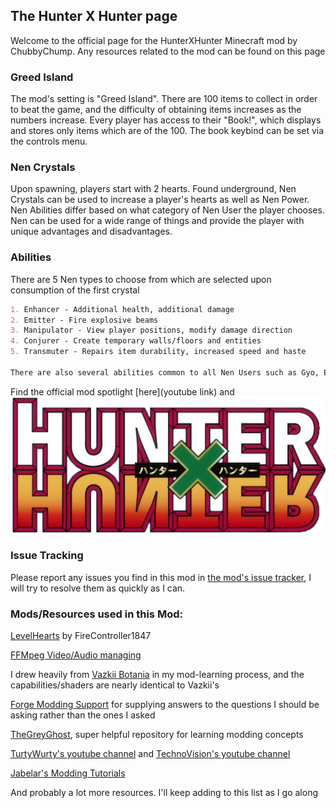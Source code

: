 ## The Hunter X Hunter page

Welcome to the official page for the HunterXHunter Minecraft mod by ChubbyChump. Any resources related to the mod can be found on this page

### Greed Island

The mod's setting is "Greed Island". There are 100 items to collect in order to beat the game, and the difficulty of obtaining items increases as the numbers increase. Every player has access to their "Book!", which displays and stores only items which are of the 100. The book keybind can be set via the controls menu. 


### Nen Crystals

Upon spawning, players start with 2 hearts. Found underground, Nen Crystals can be used to increase a player's hearts as well as Nen Power. Nen Abilities differ based on what category of Nen User the player chooses. Nen can be used for a wide range of things and provide the player with unique advantages and disadvantages. 

### Abilities

There are 5 Nen types to choose from which are selected upon consumption of the first crystal

```markdown
1. Enhancer - Additional health, additional damage
2. Emitter - Fire explosive beams
3. Manipulator - View player positions, modify damage direction
4. Conjurer - Create temporary walls/floors and entities
5. Transmuter - Repairs item durability, increased speed and haste

There are also several abilities common to all Nen Users such as Gyo, En, and basic Nen activation
```

Find the official mod spotlight [here](youtube link) and ![Image](https://raw.githubusercontent.com/IsaacMartin151/HunterXHunter/master/HunterXHunter/src/main/resources/assets/hunterxhunter/textures/title.png)

### Issue Tracking

Please report any issues you find in this mod in [the mod's issue tracker](https://github.com/IsaacMartin151/HunterXHunter/issues), I will try to resolve them as quickly as I can.

### Mods/Resources used in this Mod:

[LevelHearts](https://gitlab.com/FireController1847/levelhearts) by FireController1847 

[FFMpeg Video/Audio managing](https://ffmpeg.org/)

I drew heavily from [Vazkii Botania](https://github.com/Vazkii/Botania) in my mod-learning process, and the capabilities/shaders are nearly identical to Vazkii's

[Forge Modding Support](https://forums.minecraftforge.net/forum/70-modder-support/) for supplying answers to the questions I should be asking rather than the ones I asked

[TheGreyGhost](https://github.com/TheGreyGhost/MinecraftByExample), super helpful repository for learning modding concepts

[TurtyWurty's youtube channel](https://www.youtube.com/channel/UCicAXLV4w2X6bn2EuM4To4w) and [TechnoVision's youtube channel](https://www.youtube.com/channel/UC3n-lKS-MYlunVtErgzSFZg)

[Jabelar's Modding Tutorials](http://jabelarminecraft.blogspot.com/p/minecraft-forge-172-quick-tips-gl11-and.html)

And probably a lot more resources. I'll keep adding to this list as I go along

